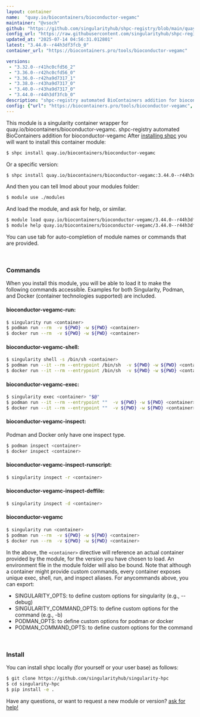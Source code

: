 ```yaml
---
layout: container
name:  "quay.io/biocontainers/bioconductor-vegamc"
maintainer: "@vsoch"
github: "https://github.com/singularityhub/shpc-registry/blob/main/quay.io/biocontainers/bioconductor-vegamc/container.yaml"
config_url: "https://raw.githubusercontent.com/singularityhub/shpc-registry/main/quay.io/biocontainers/bioconductor-vegamc/container.yaml"
updated_at: "2025-07-14 04:56:31.012801"
latest: "3.44.0--r44h3df3fcb_0"
container_url: "https://biocontainers.pro/tools/bioconductor-vegamc"

versions:
 - "3.32.0--r41hc0cfd56_2"
 - "3.36.0--r42hc0cfd56_0"
 - "3.36.0--r42ha9d7317_1"
 - "3.38.0--r43ha9d7317_0"
 - "3.40.0--r43ha9d7317_0"
 - "3.44.0--r44h3df3fcb_0"
description: "shpc-registry automated BioContainers addition for bioconductor-vegamc"
config: {"url": "https://biocontainers.pro/tools/bioconductor-vegamc", "maintainer": "@vsoch", "description": "shpc-registry automated BioContainers addition for bioconductor-vegamc", "latest": {"3.44.0--r44h3df3fcb_0": "sha256:4d42c2019c99015a76b7be68fe40b45827bd8ee414afe76332054693c9c044b9"}, "tags": {"3.32.0--r41hc0cfd56_2": "sha256:1b40ecae1fd4f39679f129563b7287b702f0200ff80d1e94fd4738f6df5e2a31", "3.36.0--r42hc0cfd56_0": "sha256:8d9df5a17ab3d60b59ce00bb91baf0bc24e8232c6c678773c3e838a715fff28a", "3.36.0--r42ha9d7317_1": "sha256:84834ea0cad4b719fdcfe8b1f98a2e3c7668464dc8fd7e47bb95bd8493991cb5", "3.38.0--r43ha9d7317_0": "sha256:1dbb6f33575412707fd56a08786f714a157b0c8cb588449fa1ac4a8d092df3d0", "3.40.0--r43ha9d7317_0": "sha256:3190d2add6abe06bf7851bed01abf33831052b2e7816133add4bb40496d1e0a5", "3.44.0--r44h3df3fcb_0": "sha256:4d42c2019c99015a76b7be68fe40b45827bd8ee414afe76332054693c9c044b9"}, "docker": "quay.io/biocontainers/bioconductor-vegamc"}
---
```


This module is a singularity container wrapper for quay.io/biocontainers/bioconductor-vegamc.
shpc-registry automated BioContainers addition for bioconductor-vegamc
After [installing shpc](#install) you will want to install this container module:


```bash
$ shpc install quay.io/biocontainers/bioconductor-vegamc
```

Or a specific version:

```bash
$ shpc install quay.io/biocontainers/bioconductor-vegamc:3.44.0--r44h3df3fcb_0
```

And then you can tell lmod about your modules folder:

```bash
$ module use ./modules
```

And load the module, and ask for help, or similar.

```bash
$ module load quay.io/biocontainers/bioconductor-vegamc/3.44.0--r44h3df3fcb_0
$ module help quay.io/biocontainers/bioconductor-vegamc/3.44.0--r44h3df3fcb_0
```

You can use tab for auto-completion of module names or commands that are provided.

<br>

### Commands

When you install this module, you will be able to load it to make the following commands accessible.
Examples for both Singularity, Podman, and Docker (container technologies supported) are included.

#### bioconductor-vegamc-run:

```bash
$ singularity run <container>
$ podman run --rm  -v ${PWD} -w ${PWD} <container>
$ docker run --rm  -v ${PWD} -w ${PWD} <container>
```

#### bioconductor-vegamc-shell:

```bash
$ singularity shell -s /bin/sh <container>
$ podman run --it --rm --entrypoint /bin/sh  -v ${PWD} -w ${PWD} <container>
$ docker run --it --rm --entrypoint /bin/sh  -v ${PWD} -w ${PWD} <container>
```

#### bioconductor-vegamc-exec:

```bash
$ singularity exec <container> "$@"
$ podman run --it --rm --entrypoint ""  -v ${PWD} -w ${PWD} <container> "$@"
$ docker run --it --rm --entrypoint ""  -v ${PWD} -w ${PWD} <container> "$@"
```

#### bioconductor-vegamc-inspect:

Podman and Docker only have one inspect type.

```bash
$ podman inspect <container>
$ docker inspect <container>
```

#### bioconductor-vegamc-inspect-runscript:

```bash
$ singularity inspect -r <container>
```

#### bioconductor-vegamc-inspect-deffile:

```bash
$ singularity inspect -d <container>
```



#### bioconductor-vegamc

```bash
$ singularity run <container>
$ podman run --rm  -v ${PWD} -w ${PWD} <container>
$ docker run --rm  -v ${PWD} -w ${PWD} <container>
```


In the above, the `<container>` directive will reference an actual container provided
by the module, for the version you have chosen to load. An environment file in the
module folder will also be bound. Note that although a container
might provide custom commands, every container exposes unique exec, shell, run, and
inspect aliases. For anycommands above, you can export:

 - SINGULARITY_OPTS: to define custom options for singularity (e.g., --debug)
 - SINGULARITY_COMMAND_OPTS: to define custom options for the command (e.g., -b)
 - PODMAN_OPTS: to define custom options for podman or docker
 - PODMAN_COMMAND_OPTS: to define custom options for the command

<br>

### Install

You can install shpc locally (for yourself or your user base) as follows:

```bash
$ git clone https://github.com/singularityhub/singularity-hpc
$ cd singularity-hpc
$ pip install -e .
```

Have any questions, or want to request a new module or version? [ask for help!](https://github.com/singularityhub/singularity-hpc/issues)
